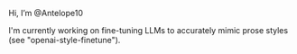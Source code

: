 Hi, I’m @Antelope10

I'm currently working on fine-tuning LLMs to accurately mimic prose styles (see "openai-style-finetune").



